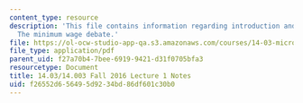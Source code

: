 ```yaml
---
content_type: resource
description: 'This file contains information regarding introduction and a first application:
  The minimum wage debate.'
file: https://ol-ocw-studio-app-qa.s3.amazonaws.com/courses/14-03-microeconomic-theory-and-public-policy-fall-2016/f26552d656495d9234bd86df601c30b0_MIT14_03F16_lec1.pdf
file_type: application/pdf
parent_uid: f27a70b4-7bee-6919-9421-d31f0705bfa3
resourcetype: Document
title: 14.03/14.003 Fall 2016 Lecture 1 Notes
uid: f26552d6-5649-5d92-34bd-86df601c30b0
---
```

